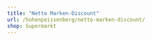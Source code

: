 ```yaml
---
title: "Netto Marken-Discount"
url: /hohenpeissenberg/netto-marken-discount/
shop: Supermarkt
---
```

